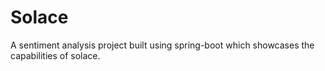 # Solace
A sentiment analysis project built using spring-boot which showcases the capabilities of solace.
